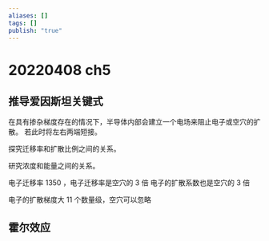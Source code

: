 ```yaml
---
aliases: []
tags: []
publish: "true"
---
```


# 20220408 ch5
## **推导爱因斯坦关键式**
在具有掺杂梯度存在的情况下，半导体内部会建立一个电场来阻止电子或空穴的扩散。
若此时将左右两端短接。

探究迁移率和扩散比例之间的关系。

研究浓度和能量之间的关系。

电子迁移率 1350 ，电子迁移率是空穴的 3 倍
电子的扩散系数也是空穴的 3 倍

电子的扩散梯度大 11 个数量级，空穴可以忽略

## 霍尔效应

